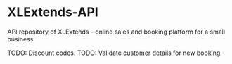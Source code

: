 # XLExtends-API

API repository of XLExtends - online sales and booking platform for a small business

TODO: Discount codes.
TODO: Validate customer details for new booking.
